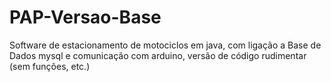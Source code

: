 # PAP-Versao-Base
Software de estacionamento de motociclos em java, com ligação a Base de Dados mysql e comunicação com arduino, versão de código rudimentar (sem funções, etc.)
